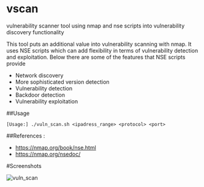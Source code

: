 # vscan

vulnerability scanner tool using nmap and nse scripts into vulnerability discovery functionality

This tool puts an additional value into vulnerability scanning with nmap. 
It uses NSE scripts which can add flexibility in terms of vulnerability detection and exploitation.
Below there are some of the features that NSE scripts provide  

- Network discovery
- More sophisticated version detection
- Vulnerability detection
- Backdoor detection
- Vulnerability exploitation

##Usage 

```[Usage:] ./vuln_scan.sh <ipadress_range> <protocol> <port>```

##References :
- https://nmap.org/book/nse.html
- https://nmap.org/nsedoc/

#Screenshots

![vuln_scan](https://cloud.githubusercontent.com/assets/12726776/12111385/820089b6-b39d-11e5-9664-ab8f4c0ae417.PNG)
